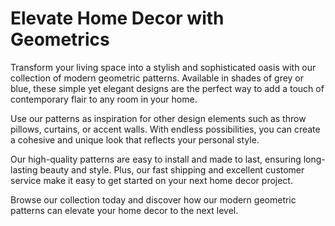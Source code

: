 <!--font:Montserrat-->

# Elevate Home Decor with Geometrics

Transform your living space into a stylish and sophisticated oasis with our collection of modern geometric patterns. Available in shades of grey or blue, these simple yet elegant designs are the perfect way to add a touch of contemporary flair to any room in your home.

Use our patterns as inspiration for other design elements such as throw pillows, curtains, or accent walls. With endless possibilities, you can create a cohesive and unique look that reflects your personal style.

Our high-quality patterns are easy to install and made to last, ensuring long-lasting beauty and style. Plus, our fast shipping and excellent customer service make it easy to get started on your next home decor project.

Browse our collection today and discover how our modern geometric patterns can elevate your home decor to the next level.

<!--

Write me markdown content of website with wallpaper:

"A wallpaper with a repeating pattern of simple geometric shapes, in a monochromatic color palette such as grey or blue."

The header of the page should not be copy of the text but rather a real content of the website which is using this wallpaper.


---


# Geometric Wallpaper for a Modern Look

Transform your space with our geometric wallpaper featuring a repeating pattern of simple shapes in a monochromatic color palette. Choose from shades of grey or blue to create a modern and sophisticated atmosphere in any room.

Our high-quality wallpaper is easy to install and durable, ensuring long-lasting beauty and style. Whether you're updating a home office, bedroom, or living room, this wallpaper is the perfect choice for adding a touch of contemporary elegance to your decor.

Order now and enjoy fast shipping and excellent customer service. Contact us today to learn more about our geometric wallpaper options and how they can enhance your home's aesthetic.


---


Heading should not include word "wallpaper". The website should not be about the wallpaper itself, wallpaper is just a related background, rewrite whole content.


---


# Elevate Your Space with Modern Geometric Patterns

Looking to give your living space a modern and sophisticated feel? Look no further than our collection of geometric patterns in monochromatic shades of grey or blue. These simple yet stylish designs are the perfect way to elevate any room in your home.

Our high-quality patterns are available as wallpaper, but they can also be used as inspiration for other design elements such as throw pillows, curtains, or accent walls. With endless possibilities, you can create a cohesive and contemporary look that's uniquely yours.

Easy to install and durable, our geometric patterns are made to last. Plus, our fast shipping and excellent customer service make it easy to get started on your next home decor project.

Browse our collection today and discover how our modern geometric patterns can transform your space into a work of art.


---


Heading is too long, rewrite whole content.


---


# Modern Geometric Patterns for a Stylish Home

Add a touch of sophistication to your living space with our collection of modern geometric patterns. Available in shades of grey or blue, these simple yet stylish designs are the perfect way to elevate any room in your home.

Use our patterns as inspiration for other design elements such as throw pillows, curtains, or accent walls. With endless possibilities, you can create a cohesive and contemporary look that's uniquely yours.

Our high-quality patterns are made to last and easy to install. Plus, our fast shipping and excellent customer service make it easy to get started on your next home decor project.

Browse our collection today and discover how our modern geometric patterns can transform your space into a work of art.


---


Heading is too long, rewrite whole content.


---


# Elevate Your Home Decor with Modern Geometric Patterns

Transform your living space into a stylish and sophisticated oasis with our collection of modern geometric patterns. Available in shades of grey or blue, these simple yet elegant designs are the perfect way to add a touch of contemporary flair to any room in your home.

Use our patterns as inspiration for other design elements such as throw pillows, curtains, or accent walls. With endless possibilities, you can create a cohesive and unique look that reflects your personal style.

Our high-quality patterns are easy to install and made to last, ensuring long-lasting beauty and style. Plus, our fast shipping and excellent customer service make it easy to get started on your next home decor project.

Browse our collection today and discover how our modern geometric patterns can elevate your home decor to the next level.


---


Write me a Google font which is best fitting for the website.

Pick from the list:
- Poppins
- Inter
- Futura
- Roboto
- Open Sans
- Lato
- Great Vibes
- Playfair Display
- IBM Plex Sans
- Exo 2
- Alegreya
- Dancing Script
- Lobster
- Orbitron
- Barlow Condensed
- Montserrat
- Raleway


Write just the font name nothing else.


---


Montserrat

-->
